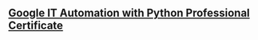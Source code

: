 ## [Google IT Automation with Python Professional Certificate](https://www.coursera.org/professional-certificates/google-it-automation)
